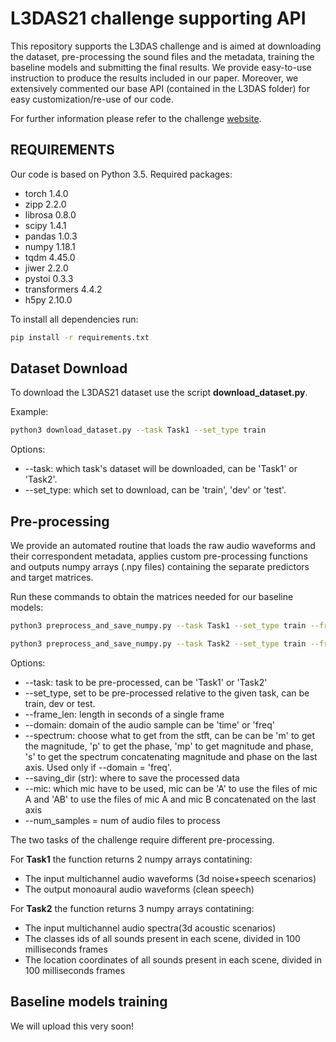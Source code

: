 # L3DAS21 challenge supporting API
This repository supports the L3DAS challenge and is aimed at downloading the dataset, pre-processing the sound files and the metadata, training the baseline models and submitting the final results. 
We provide easy-to-use instruction to produce the results included in our paper.
Moreover, we extensively commented our base API (contained in the L3DAS folder) for easy customization/re-use of our code.

For further information please refer to the challenge [website](https://sites.google.com/uniroma1.it/l3das/home?authuser=0).



## REQUIREMENTS
Our code is based on Python 3.5.
Required packages:
* torch 1.4.0
* zipp 2.2.0
* librosa 0.8.0
* scipy 1.4.1
* pandas 1.0.3
* numpy 1.18.1
* tqdm 4.45.0
* jiwer 2.2.0
* pystoi 0.3.3
* transformers 4.4.2
* h5py 2.10.0

To install all dependencies run:
```bash
pip install -r requirements.txt
```
## Dataset Download
To download the L3DAS21 dataset use the script **download_dataset.py**.

Example:
```bash
python3 download_dataset.py --task Task1 --set_type train
```
Options:
* --task: which task's dataset will be downloaded, can be 'Task1' or 'Task2'.
* --set_type: which set to download, can be 'train', 'dev' or 'test'.

## Pre-processing
We provide an automated routine that loads the raw audio waveforms and their correspondent metadata, applies custom pre-processing functions and outputs numpy arrays (.npy files) containing the separate predictors and target matrices.

Run these commands to obtain the matrices needed for our baseline models:
```bash
python3 preprocess_and_save_numpy.py --task Task1 --set_type train --frame_len=20 --domain time --spectrum s --mic AB --num_samples 1 --saving_dir processed

python3 preprocess_and_save_numpy.py --task Task2 --set_type train --frame_len=20 --domain freq --spectrum s --mic AB --num_samples 1 --saving_dir processed
```

Options:
* --task: task to be pre-processed, can be 'Task1' or 'Task2'
* --set_type, set to be pre-processed relative to the given task, can be train, dev or test.
* --frame_len: length in seconds of a single frame
* --domain: domain of the audio sample can be 'time' or 'freq'
* --spectrum: choose what to get from the stft, can be can be 'm' to get the magnitude,  'p' to get the phase,  'mp' to get magnitude and phase,  's' to get the spectrum concatenating magnitude and phase on the last axis. Used only if --domain = 'freq'.
* --saving_dir (str): where to save the processed data
* --mic:  which mic have to be used, mic can be 'A' to use the files of mic A and  'AB' to use the files of mic A and mic B concatenated on the last axis
* --num_samples = num of audio files to process

The two tasks of the challenge require different pre-processing.

For **Task1** the function returns 2 numpy arrays contatining:
* The input multichannel audio waveforms (3d noise+speech scenarios)
* The output monoaural audio waveforms (clean speech)

For **Task2** the function returns 3 numpy arrays contatining:
* The input multichannel audio spectra(3d acoustic scenarios)
* The classes ids of all sounds present in each scene, divided in 100 milliseconds frames
* The location coordinates of all sounds present in each scene, divided in 100 milliseconds frames


## Baseline models training
We will upload this very soon!

